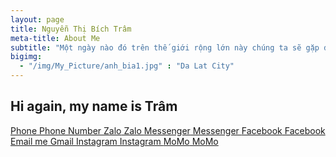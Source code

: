 ```yaml
---
layout: page
title: Nguyễn Thị Bích Trâm
meta-title: About Me
subtitle: "Một ngày nào đó trên thế giới rộng lớn này chúng ta sẽ gặp được một người thuộc về riêng mình."
bigimg:
  - "/img/My_Picture/anh_bia1.jpg" : "Da Lat City"
---
```

## Hi again, my name is Trâm

  <a href="tel:{{ site.author.telephone }}" target="_blank" rel="noopener" title="Phone">
    <span class="fa-stack fa-lg" aria-hidden="true">
      <i class="fa fa-circle fa-stack-2x"></i>
      <i class="fa fa-user-plus fa-stack-1x fa-inverse"></i>
    </span>
    <span class="sr-only">Phone</span> Phone Number
  </a>

  <a href="https://zalo.me/{{ site.author.telephone }}" target="_blank" rel="noopener" title="Zalo">
    <span class="fa-stack fa-lg" aria-hidden="true">
      <i class="fa fa-circle fa-stack-2x"></i>
      <i class="fa fa-phone fa-stack-1x fa-inverse"></i>
    </span>
    <span class="sr-only">Zalo</span> Zalo
  </a>

  <a href="https://m.me/{{ site.author.facebook }} " target="_blank" rel="noopener" title="Messenger">
    <span class="fa-stack fa-lg" aria-hidden="true">
      <i class="fa fa-circle fa-stack-2x"></i>
      <i class="fa fa-comments fa-stack-1x fa-inverse"></i>
    </span>
    <span class="sr-only">Messenger</span> Messenger
  </a>

  <a href="https://www.facebook.com/{{ site.author.facebook }}" target="_blank" rel="noopener" title="Facebook">
    <span class="fa-stack fa-lg" aria-hidden="true">
      <i class="fa fa-circle fa-stack-2x"></i>
      <i class="fa fa-facebook fa-stack-1x fa-inverse"></i>
    </span>
    <span class="sr-only">Facebook</span> Facebook
  </a>

  <a href="mailto:{{ site.author.email }}" target="_blank" rel="noopener" title="Email me">
    <span class="fa-stack fa-lg" aria-hidden="true">
      <i class="fa fa-circle fa-stack-2x"></i>
      <i class="fa fa-envelope fa-stack-1x fa-inverse"></i>
    </span>
    <span class="sr-only">Email me</span> Gmail
  </a>

  <a href="https://www.instagram.com/{{ site.author.instagram }}" target="_blank" rel="noopener" title="Instagram">
    <span class="fa-stack fa-lg" aria-hidden="true">
      <i class="fa fa-circle fa-stack-2x"></i>
      <i class="fa fa-instagram fa-stack-1x fa-inverse"></i>
    </span>
    <span class="sr-only">Instagram</span> Instagram
  </a>


  <a href="https://nhantien.momo.vn/{{ site.author.telephone }}" target="_blank" rel="noopener" title="MoMo">
    <span class="fa-stack fa-lg" aria-hidden="true">
      <i class="fa fa-circle fa-stack-2x"></i>
      <i class="fa fa-money fa-stack-1x fa-inverse"></i>
    </span>
  <span class="sr-only">MoMo</span> MoMo
  </a>




 
